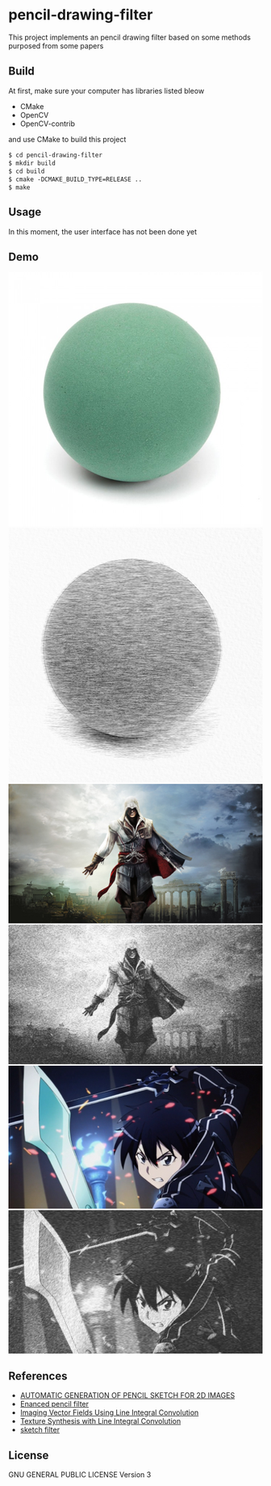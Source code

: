 # pencil-drawing-filter

This project implements an pencil drawing filter based on some methods purposed from some papers

## Build

At first, make sure your computer has libraries listed bleow

- CMake 
- OpenCV
- OpenCV-contrib

and use CMake to build this project

```
$ cd pencil-drawing-filter
$ mkdir build
$ cd build
$ cmake -DCMAKE_BUILD_TYPE=RELEASE ..
$ make
``` 

## Usage

In this moment, the user interface has not been done yet

## Demo

![demo_image_1](resources/demo/sample.jpg)
![demo_image_1_output](resources/demo/sample_output.png)
![demo_image_2](resources/demo/sample2.jpg)
![demo_image_2_output](resources/demo/sample2_output.png)
![demo_image_3](resources/demo/sample3.jpg)
![demo_image_3_output](resources/demo/sample3_output.png)

## References

- [AUTOMATIC GENERATION OF PENCIL SKETCH FOR 2D IMAGES](https://pdfs.semanticscholar.org/6317/a749fe29467cdb36b0b3cef492940ee6beb9.pdf)
- [Enanced pencil filter](http://ieeexplore.ieee.org/document/1323994/)
- [Imaging Vector Fields Using Line Integral Convolution](https://dl.acm.org/citation.cfm?id=166151)
- [Texture Synthesis with Line Integral Convolution](http://www.dcs.ed.ac.uk/teaching/cs4/www/visualisation/SIGGRAPH/lic.pdf)
- [sketch filter](https://github.com/Jim00000/sketch-filter)

## License

GNU GENERAL PUBLIC LICENSE Version 3